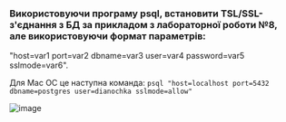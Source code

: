 ### Використовуючи програму psql, встановити TSL/SSL-з'єднання з БД за прикладом з лабораторної роботи №8, але використовуючи формат параметрів:

"host=var1 port=var2 dbname=var3 user=var4 password=var5 sslmode=var6".

Для Мас ОС це наступна команда:
`psql "host=localhost port=5432 dbname=postgres user=dianochka sslmode=allow"`

![image](https://user-images.githubusercontent.com/56130345/207891271-910a4c1c-197d-40fd-b6d6-b3032134541a.png)

